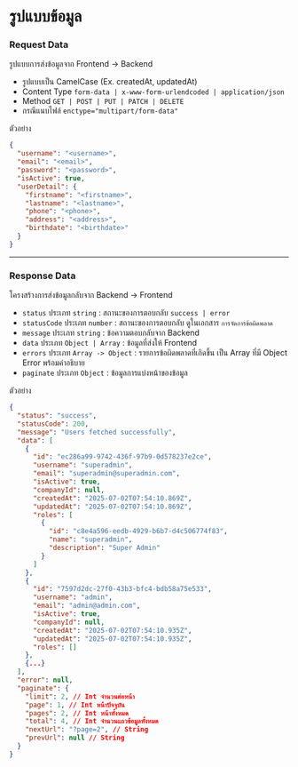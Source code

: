 # รูปแบบข้อมูล

### Request Data

รูปแบบการส่งข้อมูลจาก Frontend -> Backend

- รูปแบบเป็น CamelCase (Ex. createdAt, updatedAt)
- Content Type `form-data | x-www-form-urlendcoded | application/json`
- Method `GET | POST | PUT | PATCH | DELETE`
- กรณีแนบไฟล์ `enctype="multipart/form-data"`

ตัวอย่าง

```json
{
  "username": "<username>",
  "email": "<email>",
  "password": "<password>",
  "isActive": true,
  "userDetail": {
    "firstname": "<firstname>",
    "lastname": "<lastname>",
    "phone": "<phone>",
    "address": "<address>",
    "birthdate": "<birthdate>"
  }
}
```

---

### Response Data

โครงสร้างการส่งข้อมูลกลับจาก Backend -> Frontend

- `status` ประเภท `string` : สถานะของการตอบกลับ `success | error`
- `statusCode` ประเภท `number` : สถานะของการตอบกลับ ดูในเอกสาร `การจัดการข้อผิดพลาด`
- `message` ประเภท `string` : ข้อความตอบกลับจาก Backend
- `data` ประเภท `Object | Array` : ข้อมูลที่ส่งให้ Frontend
- `errors` ประเภท `Array -> Object` : รายการข้อผิดพลาดที่เกิดขึ้น เป็น Array ที่มี Object Error พร้อมคำอธิบาย
- `paginate` ประเภท `Object` : ข้อมูลการแบ่งหน้าของข้อมูล

ตัวอย่าง

```json
{
  "status": "success",
  "statusCode": 200,
  "message": "Users fetched successfully",
  "data": [
    {
      "id": "ec286a99-9742-436f-97b9-0d578237e2ce",
      "username": "superadmin",
      "email": "superadmin@superadmin.com",
      "isActive": true,
      "companyId": null,
      "createdAt": "2025-07-02T07:54:10.869Z",
      "updatedAt": "2025-07-02T07:54:10.869Z",
      "roles": [
        {
          "id": "c8e4a596-eedb-4929-b6b7-d4c506774f83",
          "name": "superadmin",
          "description": "Super Admin"
        }
      ]
    },
    {
      "id": "7597d2dc-27f0-43b3-bfc4-bdb58a75e533",
      "username": "admin",
      "email": "admin@admin.com",
      "isActive": true,
      "companyId": null,
      "createdAt": "2025-07-02T07:54:10.935Z",
      "updatedAt": "2025-07-02T07:54:10.935Z",
      "roles": []
    },
    {...}
  ],
  "error": null,
  "paginate": {
    "limit": 2, // Int จำนวนต่อหน้า
    "page": 1, // Int หน้าปัจจุบัน
    "pages": 2, // Int หน้าทั้งหมด
    "total": 4, // Int จำนวนแถวข้อมูลทั้งหมด
    "nextUrl": "?page=2", // String
    "prevUrl": null // String
  }
}
```
